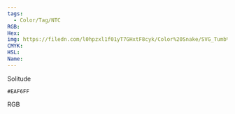 ```yaml
---
tags:
  - Color/Tag/NTC
RGB:
Hex:
img: https://filedn.com/l0hpzxl1f01yT7GHxtF8cyk/Color%20Snake/SVG_Tumb%20Mass%20No%20Name/EAF6FF.svg
CMYK:
HSL:
Name:
---
```

Solitude
```palette
#EAF6FF
```
RGB
